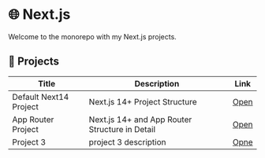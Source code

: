 # 🌐 Next.js

Welcome to the monorepo with my Next.js projects.

## 📁 Projects

| Title | Description | Link |
|----------|----------|--------|
| Default Next14 Project | Next.js 14+ Project Structure | [Open](./next14-project-1) |
| App Router Project | Next.js 14+ and App Router Structure in Detail | [Open](./next14-project-2) |
| Project 3 | project 3 description | [Opne](./next14-project-3) |
